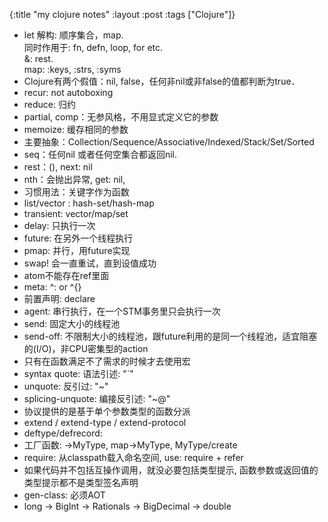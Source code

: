 {:title "my clojure notes"
 :layout :post
 :tags  ["Clojure"]}

- let 解构: 顺序集合，map.  
同时作用于: fn, defn, loop, for etc.   
&: rest.   
map: :keys, :strs, :syms
- Clojure有两个假值：nil, false，任何非nil或非false的值都判断为true．
- recur: not autoboxing 
- reduce: 归约
- partial, comp：无参风格，不用显式定义它的参数
- memoize: 缓存相同的参数
- 主要抽象：Collection/Sequence/Associative/Indexed/Stack/Set/Sorted 
- seq：任何nil 或者任何空集合都返回nil.
- rest：(), next: nil
- nth：会抛出异常, get: nil, 
- 习惯用法：关键字作为函数
- list/vector : hash-set/hash-map
- transient: vector/map/set
- delay: 只执行一次
- future: 在另外一个线程执行
- pmap: 并行，用future实现
- swap! 会一直重试，直到设值成功
- atom不能存在ref里面
- meta: ^: or ^{} 
- 前置声明: declare 
- agent: 串行执行，在一个STM事务里只会执行一次
- send: 固定大小的线程池
- send-off: 不限制大小的线程池，跟future利用的是同一个线程池，适宜阻塞的(I/O)，非CPU密集型的action 
- 只有在函数满足不了需求的时候才去使用宏
- syntax quote: 语法引述: "`"
- unquote: 反引过: "~"
- splicing-unquote: 编接反引述: "~@"
- 协议提供的是基于单个参数类型的函数分派
- extend / extend-type / extend-protocol 
- deftype/defrecord: 
- 工厂函数: ->MyType, map->MyType, MyType/create 
- require: 从classpath载入命名空间, use: require + refer 
- 如果代码并不包括互操作调用，就没必要包括类型提示, 函数参数或返回值的类型提示都不是类型签名声明
- gen-class: 必须AOT
- long -> BigInt -> Rationals -> BigDecimal -> double 
